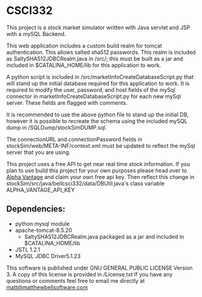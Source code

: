 # CSCI332
This project is a stock market simulator written with Java servlet and JSP with
a mySQL Backend.

This web application includes a custom build realm for tomcat authentication.
This allows salted sha512 passwords. This realm is included as
SaltySHA512JDBCRealm.java in /src/; this must be built as a jar and included in
$CATALINA_HOME/lib for this application to work.

A python script is included in /src/marketInfoCreateDatabaseScript.py that will
stand up the initial database required for this application to work. It is
required to modify the user, password, and host fields of the mySql connector
in marketInfoCreateDatabaseScript.py for each new mySql server. These fields are
flagged with comments.

It is recommended to use the above python file to stand up the initial DB,
however it is possible to recreate the schema using the included mySQL dump
in /SQLDump/stockSimDUMP.sql.

The connectionURL and connectionPassword fields in
stockSim/web/META-INF/context.xml must be updated to reflect the mySql server
that you are using.

This project uses a free API to get near real time stock information. If you
plan to use build this project for your own purposes please head over to
[Alpha Vantage](https://www.alphavantage.co/support/#api-key) and claim your
own free api key. Then reflect this change in
stockSim/src/java/bellcsci332/data/DBUtil.java's class variable
ALPHA_VANTAGE_API_KEY  

## Dependencies:
+ python mysql module
+ apache-tomcat-8.5.20
  + SaltySHA512JDBCRealm.java packaged as a jar and included in $CATALINA_HOME/lib
+ JSTL 1.2.1
+ MySQL JDBC Driver5.1.23

This software is published under GNU GENERAL PUBLIC LICENSE Version 3. A copy
of this license is provided in /License.txt
If you have any questions or comments feel free to email me directly at matt@matthewbellsoftware.com
